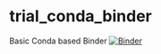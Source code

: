 # trial_conda_binder
Basic Conda based Binder
[![Binder](https://binder.pangeo.io/badge_logo.svg)](https://notebooks.gesis.org/user/uttarkabat.1@osu.edu/tree/)
